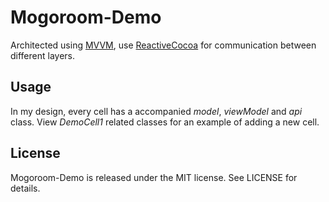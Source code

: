 # Mogoroom-Demo

Architected using [MVVM](https://en.wikipedia.org/wiki/Model%E2%80%93view%E2%80%93viewmodel), use [ReactiveCocoa](https://github.com/ReactiveCocoa/ReactiveCocoa) for communication between different layers.

## Usage

In my design, every cell has a accompanied *model*, *viewModel* and *api* class. View *DemoCell1* related classes for an example of adding a new cell.

## License

Mogoroom-Demo is released under the MIT license. See LICENSE for details.
